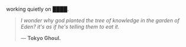 working quietly on ████.


<!--QUOTE_START-->
> *I wonder why god planted the tree of knowledge in the garden of Eden? it's as if he's telling them to eat it.*  
>
>
> — **Tokyo Ghoul.**
<!--QUOTE_END-->
<!-- last updated: 2025-10-31T23:24:03.723081+00:00 -->
